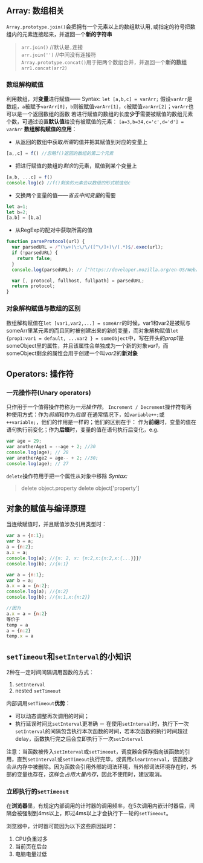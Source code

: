 ## Array: 数组相关
`Array.prototype.join()`会把拥有一个元素以上的数组默认用`,`或指定的符号把数组内的元素连接起来，并返回一个**新的字符串**

> `arr.join()` //默认是`,`连接 <br/>
> `arr.join('')` //中间没有连接符 <br/>
`Array.prototype.concat()`用于把两个数组合并，并返回一个**新的数组** <br/>
> `arr1.concat(arr2)`

### 数组解构赋值
利用数组，对**变量**进行赋值——
Syntax:
`let [a,b,c] = varArr;`
假设`varArr`是数组，`a`被赋予`varArr[0]`，`b`则被赋值`varArr[1]`，`c`被赋值`varArr[2]`；`varArr`也可以是一个返回数组的函数
若进行赋值的数组的长度**少于**需要被赋值的数组元素个数，可通过设置**默认值**给没有被赋值的元素：
`[a=3,b=34,c='c',d='d'] = varArr`
**数组解构赋值的应用**：
+ 从返回的数组中获取*所需*的值并把其赋值到对应的变量上

```js
[a,,c] = f() //忽略f()返回的数组的第二个元素
```

+ 把进行赋值的数组的*剩余*的元素，赋值到某个变量上

```js
[a,b, ...c] = f()
console.log(c) //f()剩余的元素会以数组的形式赋值给c
```

+ 交换两个变量的值——*省去中间变量*的需要

```js
let a=1;
let b=2;
[a,b] = [b,a]
```

+ 从RegExp的配对中获取所需的值

```js
function parseProtocol(url) { 
  var parsedURL = /^(\w+)\:\/\/([^\/]+)\/(.*)$/.exec(url);
  if (!parsedURL) {
    return false;
  }
  console.log(parsedURL); // ["https://developer.mozilla.org/en-US/Web/JavaScript", "https", "developer.mozilla.org", "en-US/Web/JavaScript"]

  var [, protocol, fullhost, fullpath] = parsedURL;
  return protocol;
}
```

### 对象解构赋值与数组的区别
数组解构赋值在`let [var1,var2,...] = someArr`的时候，var1和var2是被赋与someArr里某元素的而且同时被创建出来的新的变量，而对象解构赋值`let {prop1:var1 = default, ...var2 } = someObject`中，写在开头的*prop1*是someObject里的属性，并且该属性会单独成为一个新的对象*var1*，而someObject剩余的属性会用于创建一个叫*var2*的**新对象**

## Operators: 操作符

### 一元操作符(Unary operators)

只作用于一个值得操作符称为*一元操作符*。
`Increment / Decrement`操作符有两种使用方式：作为*前缀*和作为*后缀*
在通常情况下，如`variable++;`或`++variable;`，他们的作用是一样的；他们的区别在于：
作为**前缀**时，变量的值在语句执行前变化；作为**后缀**时，变量的值在语句执行后变化，e.g.
```js
var age = 29;
var anotherAge1 = --age + 2; //30
console.log(age); // 28
var anotherAge2 = age-- + 2; //30;
console.log(age); // 27
```

`delete`操作符用于把一个属性从对象中移除
*Syntax:*

> delete object.property
> delete object['property']

## 对象的赋值与编译原理
当连续赋值时，并且赋值涉及引用类型时：

```js
var a = {n:1};
var b = a;
a = {n:2};
a.x = a;
console.log(a); //{n: 2, x: {n:2,x:{n:2,x:{...}}}}
console.log(b); //{n:1}

var a = {n:1};
var b = a;
a.x = a = {n:2};
console.log(a); //{n:2}
console.log(b); //{n:1,x:{n:2}}

//因为
a.x = a = {n:2}
等价于
temp = a
a = {n:2}
temp.x = a
```

## `setTimeout`和`setInterval`的小知识
2种在一定时间间隔调用函数的方式：
1. `setInterval`
2. nested `setTimeout`

内部调用`setTimeout`**优势**：
+ 可以动态调整再次调用的时间；
+ 执行延误时间比`setInterval`更准确 － 在使用`setInterval`时，执行下一次`setInterval`的间隔包含执行本次函数的时间，若本次函数的执行时间超过delay，函数执行完之后会立即执行下一次`setInterval`

注意：当函数被传入`setInterval`或`setTimeout`，调度器会保存指向该函数的引用，直到`setInterval`或`setTimeout`执行完毕，或调用`clearInterval`，该函数才会从内存中被删除。因为函数会引用外部的词法环境，当外部词法环境存在时，外部的变量也存在，这样会*占用大量内存*，因此不使用时，建议取消。

### 立即执行的`setTimeout`
在**浏览器**里，有规定内部调用的计时器的调用频率，在5次调用内嵌计时器后，间隔会被强制到4ms以上，即过4ms以上才会执行下一轮的`setTimeout`。

浏览器中，计时器可能因为以下这些原因延时：
1. CPU负重过多
2. 当前页在后台
3. 电脑电量过低